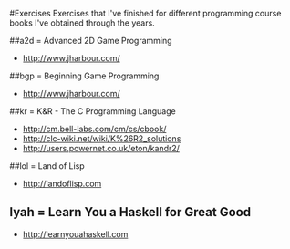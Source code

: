 #Exercises
Exercises that I've finished for different programming course books I've obtained through the years.

##a2d = Advanced 2D Game Programming
* http://www.jharbour.com/

##bgp = Beginning Game Programming
* http://www.jharbour.com/

##kr = K&R - The C Programming Language
* http://cm.bell-labs.com/cm/cs/cbook/
* http://clc-wiki.net/wiki/K%26R2_solutions
* http://users.powernet.co.uk/eton/kandr2/

##lol = Land of Lisp
* http://landoflisp.com

## lyah = Learn You a Haskell for Great Good
* http://learnyouahaskell.com